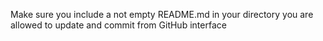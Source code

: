 Make sure you include a not empty README.md in your directory
 you are allowed to update and commit from GitHub interface
